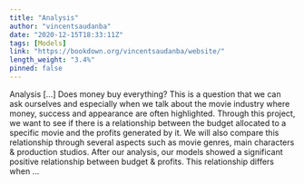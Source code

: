 ```yaml
---
title: "Analysis"
author: "vincentsaudanba"
date: "2020-12-15T18:33:11Z"
tags: [Models]
link: "https://bookdown.org/vincentsaudanba/website/"
length_weight: "3.4%"
pinned: false
---
```


Analysis [...] Does money buy everything? This is a question that we can ask ourselves and especially when we talk about the movie industry where money, success and appearance are often highlighted. Through this project, we want to see if there is a relationship between the budget allocated to a specific movie and the profits generated by it. We will also compare this relationship through several aspects such as movie genres, main characters & production studios. After our analysis, our models showed a significant positive relationship between budget & profits. This relationship differs when ...
